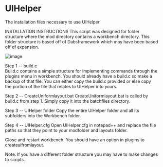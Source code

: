 # UIHelper
The installation files necessary to use UIHelper

INSTALLATION INSTRUCTIONS
This script was designed for folder structure where the mod directory contains a workbench directory. This folder structure is based off of Dabsframework which may have been based off of expansion.

![image](https://user-images.githubusercontent.com/44187035/203859426-406012ac-8786-4849-af38-429b9a6a623a.png)


Step 1 -- build.c  
Build.c contains a simple structure for implementing commands through the plugins menu in workbench. You should already have a build.c so make a backup of that file.  You can either copy the build.c provided or else copy the portion of the file that relates to UIHelper into yours.

Step 2 -- CreateUniformlayout.bat
CreateUniformlayout.bat is called by build.c from step 1.  Simply copy it into the batchfiles directory.

Step 3 -- UIHelper folder
Copy the entire UIHelper folder and all its subfolders into the Workbench folder.

Step 4 -- UIHelper.cfg
Open UIHelper.cfg in notepad++ and replace the file paths so that they point to your modfolder and layouts folder.

Close and restart workbench.  You should have an option in plugins to createuifromlayout.

Note.  If you have a different folder structure you may have to make changes to scripts.

